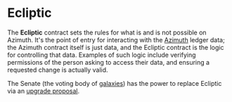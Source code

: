 # Ecliptic

The **Ecliptic** contract sets the rules for what is and is not possible on Azimuth. It's the point of entry for interacting with the [Azimuth](urbit-docs/glossary/azimuth) ledger data; the Azimuth contract itself is just data, and the Ecliptic contract is the logic for controlling that data. Examples of such logic include verifying permissions of the person asking to access their data, and ensuring a requested change is actually valid.

The Senate (the voting body of [galaxies](urbit-docs/glossary/galaxy)) has the power to replace Ecliptic via an [upgrade proposal](urbit-docs/glossary/upgrade).
